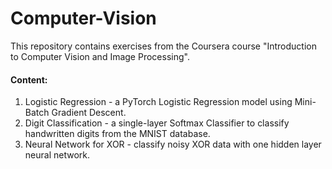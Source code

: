 # Computer-Vision

This repository contains exercises from the Coursera course "Introduction to Computer Vision and Image Processing".

#### Content:
1. Logistic Regression - a PyTorch Logistic Regression model using Mini-Batch Gradient Descent.
2. Digit Classification - a single-layer Softmax Classifier to classify handwritten digits from the MNIST database.
3. Neural Network for XOR - classify noisy XOR data with one hidden layer neural network.
